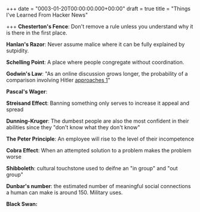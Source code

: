 +++
date = "0003-01-20T00:00:00.000+00:00"
draft = true
title = "Things I've Learned From Hacker News"

+++
**Chesterton's Fence**: Don't remove a rule unless you understand why it is there in the first place.

**Hanlan's Razor**: Never assume malice where it can be fully explained by sutpidity.

**Schelling Point**: A place where people congregate without coordination.

**Godwin's Law**: "As an online discussion grows longer, the probability of a comparison involving Hitler [approaches 1](https://en.wikipedia.org/wiki/Convergence_of_random_variables#Convergence_in_probability "Convergence of random variables")"

**Pascal's Wager**:

**Streisand Effect**: Banning something only serves to increase it appeal and spread

**Dunning-Kruger**: The dumbest people are also the most confident in their abilities since they "don't know what they don't know"

**The Peter Principle**: An employee will rise to the level of their incompetence

**Cobra Effect**: When an attempted solution to a problem makes the problem worse

**Shibboleth**: cultural touchstone used to deifne an "in group" and "out group"

**Dunbar's number**: the estimated number of meaningful social connections a human can make is around 150. Military uses.

**Black Swan:**